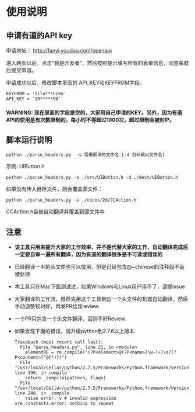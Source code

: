 # 使用说明

## 申请有道的API key
申请地址： http://fanyi.youdao.com/openapi

进入网页以后，点击“我是开发者”，然后按照提示填写所有的表单信息，同意条款后提交申请。

申请成功以后，修改脚本里面的
API_KEY和KEYFROM字段。

```
KEYFROM = 'zilo***nren'
API_KEY = '19*****90'
```

#### WARNING: 现在里面的字段是空的，大家用自己申请的KEY。另外，因为有道API的使用是有次数限制的，**每小时不得超过1000次，超过限制会被封IP**。

## 脚本运行说明

```
python ./parse_headers.py  -s 需要翻译的文件名 [-d 目标输出文件名]
```

示例: UIButton.h

```
python ./parse_headers.py -s ./src/UIButton.h -d ./dest/UIButton.h
```

如果没有传入目标文件，则会覆盖源文件：

```
python ./parse_headers.py -s ./cocos/2d/CCAction.h
```

CCAction.h会被自动翻译并覆盖到源文件中

## 注意

- **该工具只用来提升大家的工作效率，并不是代替大家的工作，自动翻译完成后一定要自审一遍所有翻译，因为有道的翻译很多是不可读或错误的**

- 已经翻译一半的头文件也可以使用，但是已经包含@~chinese的注释段不会被处理

- 本工具只在Mac下面测试过，如果Windows和Linux用户用不了，请提issue

- 大家翻译的工作流，推荐先用这个工具刷出一个头文件的机器自动翻译，然后手动调整校对好，再发PR给我review.

- 一个PR只包含一个头文件翻译，否则不好Review.

- 如果发现下面的错误，请升级python到2.7.6以上版本

    ```
    Traceback (most recent call last):
      File "parse_headers.py", line 21, in <module>
        elementRE = re.compile("(?P<element>@(?P<name>[\w~]+)\s?(?P<content>[^@]*)?)")
      File "/usr/local/Cellar/python/2.7.5/Frameworks/Python.framework/Versions/2.7/lib/python2.7/re.py", line 196, in compile
        return _compile(pattern, flags)
      File "/usr/local/Cellar/python/2.7.5/Frameworks/Python.framework/Versions/2.7/lib/python2.7/re.py", line 248, in _compile
        raise error, v # invalid expression
    sre_constants.error: nothing to repeat
    ```
